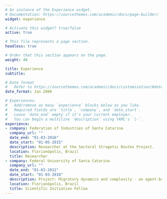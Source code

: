 ```yaml
---
# An instance of the Experience widget.
# Documentation: https://sourcethemes.com/academic/docs/page-builder/
widget: experience

# Activate this widget? true/false
active: true

# This file represents a page section.
headless: true

# Order that this section appears on the page.
weight: 40

title: Experience
subtitle:

# Date format
#   Refer to https://sourcethemes.com/academic/docs/customization/#date-format
date_format: Jan 2006

# Experiences.
#   Add/remove as many `experience` blocks below as you like.
#   Required fields are `title`, `company`, and `date_start`.
#   Leave `date_end` empty if it's your current employer.
#   You can begin a multiline `description` using YAML's `|-`.
experience:
- company: Federation of Industries of Santa Catarina
  company_url: ""
  date_end: "01-03-2016"
  date_start: "01-05-2015"
  description: Researcher at the Sectoral Stragetic Routes Project.
  location: Florianópolis, Brazil
  title: Researcher
- company: Federal University of Santa Catarina
  company_url: ""
  date_end: "01-03-2012"
  date_start: "01-03-2010"
  description: Project: Migratory dynamics and complexity - an agent-based computational approach
  location: Florianópolis, Brazil
  title: Scientific Initiation Fellow
---
```

